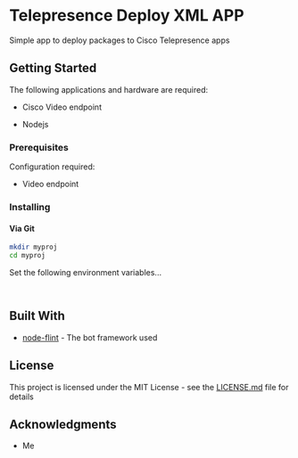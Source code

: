 # Telepresence Deploy XML APP

Simple app to deploy packages to Cisco Telepresence apps


## Getting Started

The following applications and hardware are required:


* Cisco Video endpoint

* Nodejs

### Prerequisites

Configuration required:

* Video endpoint 


### Installing

#### Via Git
```bash
mkdir myproj
cd myproj

```

Set the following environment variables...

```


```
## Built With

* [node-flint](https://github.com/flint-bot/flint) - The bot framework used

## License

This project is licensed under the MIT License - see the [LICENSE.md](LICENSE.md) file for details

## Acknowledgments

* Me

